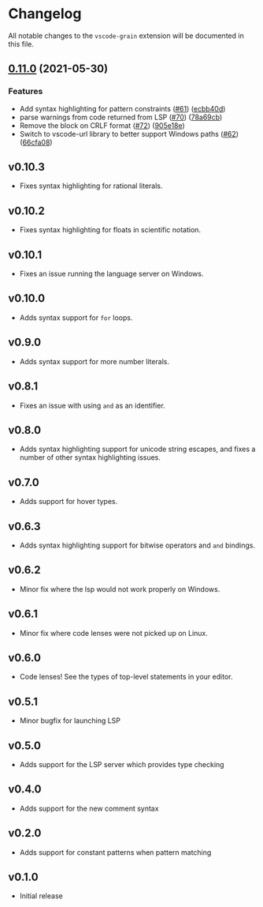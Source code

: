 # Changelog
All notable changes to the `vscode-grain` extension will be documented in this file.

## [0.11.0](https://www.github.com/grain-lang/grain-language-server/compare/vscode-grain-v0.10.3...vscode-grain-v0.11.0) (2021-05-30)


### Features

* Add syntax highlighting for pattern constraints ([#61](https://www.github.com/grain-lang/grain-language-server/issues/61)) ([ecbb40d](https://www.github.com/grain-lang/grain-language-server/commit/ecbb40d4aa7835d418eea173393cea0e615341a1))
* parse warnings from code returned from LSP ([#70](https://www.github.com/grain-lang/grain-language-server/issues/70)) ([78a69cb](https://www.github.com/grain-lang/grain-language-server/commit/78a69cb3625b910cd403ddc436ffcb4ff71913f5))
* Remove the block on CRLF format ([#72](https://www.github.com/grain-lang/grain-language-server/issues/72)) ([905e18e](https://www.github.com/grain-lang/grain-language-server/commit/905e18ea171ec553c45a43d043881bca2ae41423))
* Switch to vscode-url library to better support Windows paths ([#62](https://www.github.com/grain-lang/grain-language-server/issues/62)) ([66cfa08](https://www.github.com/grain-lang/grain-language-server/commit/66cfa08c7cd5da538d19e3dd63cb490490fa3d08))

## v0.10.3
- Fixes syntax highlighting for rational literals.

## v0.10.2
- Fixes syntax highlighting for floats in scientific notation.

## v0.10.1
- Fixes an issue running the language server on Windows.

## v0.10.0
- Adds syntax support for `for` loops.

## v0.9.0
- Adds syntax support for more number literals.

## v0.8.1
- Fixes an issue with using `and` as an identifier.

## v0.8.0
- Adds syntax highlighting support for unicode string escapes, and fixes a number of other syntax highlighting issues.

## v0.7.0
- Adds support for hover types.

## v0.6.3
- Adds syntax highlighting support for bitwise operators and `and` bindings.

## v0.6.2
- Minor fix where the lsp would not work properly on Windows.

## v0.6.1
- Minor fix where code lenses were not picked up on Linux.

## v0.6.0
- Code lenses! See the types of top-level statements in your editor.

## v0.5.1
- Minor bugfix for launching LSP

## v0.5.0
- Adds support for the LSP server which provides type checking

## v0.4.0
- Adds support for the new comment syntax

## v0.2.0
- Adds support for constant patterns when pattern matching

## v0.1.0
- Initial release
